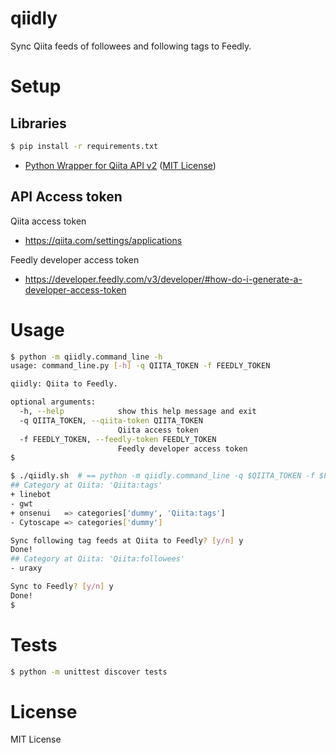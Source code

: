 qiidly
======

Sync Qiita feeds of followees and following tags to Feedly.


Setup
=====

Libraries
---------
```sh
$ pip install -r requirements.txt
```

- [Python Wrapper for Qiita API v2](https://github.com/petitviolet/qiita_py) ([MIT License](https://petitviolet.mit-license.org/))


API Access token
----------------

Qiita access token
- https://qiita.com/settings/applications

Feedly developer access token
- https://developer.feedly.com/v3/developer/#how-do-i-generate-a-developer-access-token



Usage
=====

```bash
$ python -m qiidly.command_line -h
usage: command_line.py [-h] -q QIITA_TOKEN -f FEEDLY_TOKEN

qiidly: Qiita to Feedly.

optional arguments:
  -h, --help            show this help message and exit
  -q QIITA_TOKEN, --qiita-token QIITA_TOKEN
                        Qiita access token
  -f FEEDLY_TOKEN, --feedly-token FEEDLY_TOKEN
                        Feedly developer access token
$
```

```sh
$ ./qiidly.sh  # == python -m qiidly.command_line -q $QIITA_TOKEN -f $FEEDLY_TOKEN
## Category at Qiita: 'Qiita:tags'
+ linebot
- gwt
+ onsenui	=> categories['dummy', 'Qiita:tags']
- Cytoscape	=> categories['dummy']

Sync following tag feeds at Qiita to Feedly? [y/n] y
Done!
## Category at Qiita: 'Qiita:followees'
- uraxy

Sync to Feedly? [y/n] y
Done!
$
```


Tests
=====

```bash
$ python -m unittest discover tests
```


License
=======
MIT License
